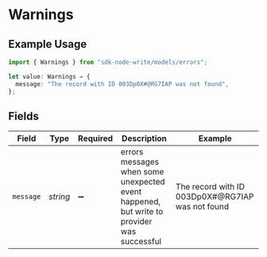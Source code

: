 # Warnings

## Example Usage

```typescript
import { Warnings } from "sdk-node-write/models/errors";

let value: Warnings = {
  message: "The record with ID 003Dp0X#@RG7IAP was not found",
};
```

## Fields

| Field                                                                                     | Type                                                                                      | Required                                                                                  | Description                                                                               | Example                                                                                   |
| ----------------------------------------------------------------------------------------- | ----------------------------------------------------------------------------------------- | ----------------------------------------------------------------------------------------- | ----------------------------------------------------------------------------------------- | ----------------------------------------------------------------------------------------- |
| `message`                                                                                 | *string*                                                                                  | :heavy_minus_sign:                                                                        | errors messages when some unexpected event happened, but write to provider was successful | The record with ID 003Dp0X#@RG7IAP was not found                                          |
